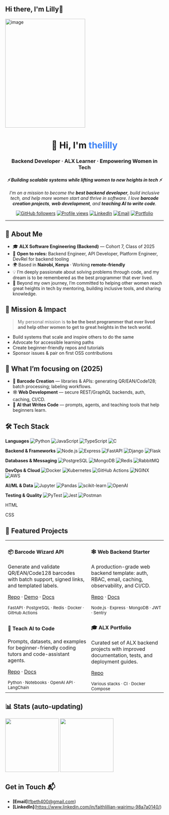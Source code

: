 ## Hi there, I'm Lilly👋

<img width="254" height="345" alt="image" src="https://github.com/user-attachments/assets/e274c19b-f3b5-46f5-ba95-855fc5b01f36" />

<!--
INSTRUCTIONS
- Replace remaining PLACEHOLDER text in ALL CAPS with your details.
- Save this file as `README.md` in a repo named exactly your GitHub username (murugililly) to make it your profile page.
-->

<!-- ===== HERO / HEADER ===== -->

<div align="center">

  <h1>👋 Hi, I'm <span style="color:#3b82f6;">thelilly</span></h1>
  <h3>Backend Developer · ALX Learner · Empowering Women in Tech</h3>
  <h4><em>⚡ Building scalable systems while lifting women to new heights in tech ⚡</em></h4>

  <p>
    <em>
      I’m on a mission to become the <strong>best backend developer</strong>, build inclusive tech,
      and help more women start and thrive in software. I love <strong>barcode creation projects</strong>,
      <strong>web development</strong>, and <strong>teaching AI to write code</strong>.
    </em>
  </p>

  <!-- Quick badges -->

  <p>
    <a href="https://github.com/murugililly?tab=followers"><img src="https://img.shields.io/github/followers/murugililly?label=Follow&style=for-the-badge" alt="GitHub followers"></a>
    <a href="https://github.com/murugililly"><img src="https://komarev.com/ghpvc/?username=murugililly&style=for-the-badge" alt="Profile views"></a>
    <a href="https://www.linkedin.com/in/faithlillian-wairimu-98a7a0140/">
      <img src="https://img.shields.io/badge/LinkedIn-Profile-blue?style=for-the-badge&logo=linkedin" alt="LinkedIn"></a>
    <a href="mailto:fbeth400@gmail.com">
      <img src="https://img.shields.io/badge/Email-Say%20hello!-lightgrey?style=for-the-badge&logo=gmail" alt="Email"></a>
    <a href="https://YOUR_PORTFOLIO_URL">
      <img src="https://img.shields.io/badge/Portfolio-Visit-black?style=for-the-badge&logo=vercel" alt="Portfolio"></a>
  </p>

</div>

---

## 🧭 About Me

* 🎓 **ALX Software Engineering (Backend)** — Cohort 7, Class of 2025
* 💼 **Open to roles:** Backend Engineer, API Developer, Platform Engineer, DevRel for backend tooling
* 🌍 Based in **Nairobi, Kenya** · Working **remote-friendly**
* 💡 I’m deeply passionate about solving problems through code, and my dream is to be remembered as the best programmer that ever lived.
* 🤝 Beyond my own journey, I’m committed to helping other women reach great heights in tech by mentoring, building inclusive tools, and sharing knowledge.

## 🎯 Mission & Impact

> My personal mission is **to be the best programmer that ever lived and help other women to get to great heights in the tech world.**

* Build systems that scale and inspire others to do the same
* Advocate for accessible learning paths
* Create beginner-friendly repos and tutorials
* Sponsor issues & pair on first OSS contributions

## 🔭 What I’m focusing on (2025)

* 🧰 **Barcode Creation** — libraries & APIs: generating QR/EAN/Code128; batch processing; labeling workflows.
* 🕸️ **Web Development** — secure REST/GraphQL backends, auth, caching, CI/CD.
* 🤖 **AI that Writes Code** — prompts, agents, and teaching tools that help beginners learn.

## 🛠️ Tech Stack

**Languages** <img alt="Python" src="https://img.shields.io/badge/Python-3776AB?logo=python&logoColor=white"> <img alt="JavaScript" src="https://img.shields.io/badge/JavaScript-F7DF1E?logo=javascript&logoColor=black"> <img alt="TypeScript" src="https://img.shields.io/badge/TypeScript-3178C6?logo=typescript&logoColor=white"> <img alt="C" src="https://img.shields.io/badge/C-A8B9CC?logo=c&logoColor=black">

**Backend & Frameworks** <img alt="Node.js" src="https://img.shields.io/badge/Node.js-339933?logo=node.js&logoColor=white"> <img alt="Express" src="https://img.shields.io/badge/Express-000000?logo=express&logoColor=white"> <img alt="FastAPI" src="https://img.shields.io/badge/FastAPI-009688?logo=fastapi&logoColor=white"> <img alt="Django" src="https://img.shields.io/badge/Django-092E20?logo=django&logoColor=white"> <img alt="Flask" src="https://img.shields.io/badge/Flask-000000?logo=flask&logoColor=white">

**Databases & Messaging** <img alt="PostgreSQL" src="https://img.shields.io/badge/PostgreSQL-4169E1?logo=postgresql&logoColor=white"> <img alt="MongoDB" src="https://img.shields.io/badge/MongoDB-47A248?logo=mongodb&logoColor=white"> <img alt="Redis" src="https://img.shields.io/badge/Redis-DC382D?logo=redis&logoColor=white"> <img alt="RabbitMQ" src="https://img.shields.io/badge/RabbitMQ-FF6600?logo=rabbitmq&logoColor=white">

**DevOps & Cloud** <img alt="Docker" src="https://img.shields.io/badge/Docker-2496ED?logo=docker&logoColor=white"> <img alt="Kubernetes" src="https://img.shields.io/badge/Kubernetes-326CE5?logo=kubernetes&logoColor=white"> <img alt="GitHub Actions" src="https://img.shields.io/badge/GitHub%20Actions-2088FF?logo=githubactions&logoColor=white"> <img alt="NGINX" src="https://img.shields.io/badge/NGINX-009639?logo=nginx&logoColor=white"> <img alt="AWS" src="https://img.shields.io/badge/AWS-232F3E?logo=amazonaws&logoColor=white">

**AI/ML & Data** <img alt="Jupyter" src="https://img.shields.io/badge/Jupyter-F37626?logo=jupyter&logoColor=white"> <img alt="Pandas" src="https://img.shields.io/badge/Pandas-150458?logo=pandas&logoColor=white"> <img alt="scikit-learn" src="https://img.shields.io/badge/scikit--learn-F7931E?logo=scikitlearn&logoColor=white"> <img alt="OpenAI" src="https://img.shields.io/badge/OpenAI-000000?logo=openai&logoColor=white">

**Testing & Quality** <img alt="PyTest" src="https://img.shields.io/badge/PyTest-0A9EDC?logo=pytest&logoColor=white"> <img alt="Jest" src="https://img.shields.io/badge/Jest-C21325?logo=jest&logoColor=white"> <img alt="Postman" src="https://img.shields.io/badge/Postman-FF6C37?logo=postman&logoColor=white">

HTML

CSS

## 🚀 Featured Projects

<table>
  <tr>
    <td>
      <h4>📦 Barcode Wizard API</h4>
      <p>Generate and validate QR/EAN/Code128 barcodes with batch support, signed links, and templated labels.</p>
      <p>
        <a href="https://github.com/murugililly/barcode-wizard-api">Repo</a> ·
        <a href="https://YOUR_BARCODE_DEMO_URL">Demo</a> ·
        <a href="#">Docs</a>
      </p>
      <sub>FastAPI · PostgreSQL · Redis · Docker · GitHub Actions</sub>
    </td>
    <td>
      <h4>🕸️ Web Backend Starter</h4>
      <p>A production-grade web backend template: auth, RBAC, email, caching, observability, and CI/CD.</p>
      <p>
        <a href="https://github.com/murugililly/web-backend-starter">Repo</a> ·
        <a href="#">Docs</a>
      </p>
      <sub>Node.js · Express · MongoDB · JWT · Sentry</sub>
    </td>
  </tr>
  <tr>
    <td>
      <h4>🤖 Teach AI to Code</h4>
      <p>Prompts, datasets, and examples for beginner-friendly coding tutors and code-assistant agents.</p>
      <p>
        <a href="https://github.com/murugililly/ai-teaches-code">Repo</a> ·
        <a href="#">Docs</a>
      </p>
      <sub>Python · Notebooks · OpenAI API · LangChain</sub>
    </td>
    <td>
      <h4>🎓 ALX Portfolio</h4>
      <p>Curated set of ALX backend projects with improved documentation, tests, and deployment guides.</p>
      <p>
        <a href="https://github.com/murugililly/alx-backend-portfolio">Repo</a>
      </p>
      <sub>Various stacks · CI · Docker Compose</sub>
    </td>
  </tr>
</table>

## 📊 Stats (auto-updating)

<div>
  <img height="170" src="https://github-readme-stats.vercel.app/api?username=murugililly&show_icons=true&hide_title=true&include_all_commits=true" />
  <img height="170" src="https://github-readme-stats.vercel.app/api/top-langs/?username=murugililly&layout=compact&langs_count=8" />
</div>


## Get in Touch 📬

- **[Email]**(fbeth400@gmail.com)
- **[LinkedIn]**(https://www.linkedin.com/in/faithlillian-wairimu-98a7a0140/)

